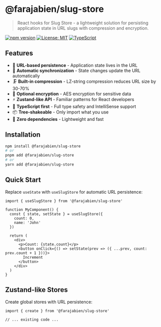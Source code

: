 # @farajabien/slug-store

> React hooks for Slug Store - a lightweight solution for persisting application state in URL slugs with compression and encryption.

[![npm version](https://badge.fury.io/js/%40farajabien%2Fslug-store.svg)](https://www.npmjs.com/package/@farajabien/slug-store)
[![License: MIT](https://img.shields.io/badge/License-MIT-yellow.svg)](https://opensource.org/licenses/MIT)
[![TypeScript](https://img.shields.io/badge/TypeScript-Ready-blue.svg)](https://www.typescriptlang.org/)

## Features

- 🔗 **URL-based persistence** - Application state lives in the URL
- 🔄 **Automatic synchronization** - State changes update the URL automatically  
- 🗜️ **Built-in compression** - LZ-string compression reduces URL size by 30-70%
- 🔐 **Optional encryption** - AES encryption for sensitive data
- ⚡ **Zustand-like API** - Familiar patterns for React developers
- 🎯 **TypeScript first** - Full type safety and IntelliSense support
- 📦 **Tree-shakeable** - Only import what you use
- 🚀 **Zero dependencies** - Lightweight and fast

## Installation

```bash
npm install @farajabien/slug-store
# or
pnpm add @farajabien/slug-store
# or  
yarn add @farajabien/slug-store
```

## Quick Start

Replace `useState` with `useSlugStore` for automatic URL persistence:

```tsx
import { useSlugStore } from '@farajabien/slug-store'

function MyComponent() {
  const { state, setState } = useSlugStore({
    count: 0,
    name: 'John'
  })

  return (
    <div>
      <p>Count: {state.count}</p>
      <button onClick={() => setState(prev => ({ ...prev, count: prev.count + 1 }))}>
        Increment
      </button>
    </div>
  )
}
```

## Zustand-like Stores

Create global stores with URL persistence:

```tsx
import { create } from '@farajabien/slug-store'

// ... existing code ...
